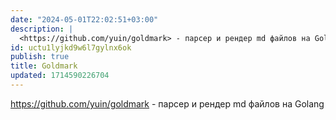 ```yaml
---
date: "2024-05-01T22:02:51+03:00"
description: |
  <https://github.com/yuin/goldmark> - парсер и рендер md файлов на Golang
id: uctu1lyjkd9w6l7gylnx6ok
publish: true
title: Goldmark
updated: 1714590226704
---
```

<https://github.com/yuin/goldmark> - парсер и рендер md файлов на Golang